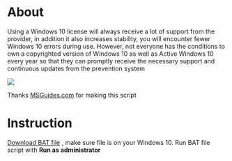 # About
Using a Windows 10 license will always receive a lot of support from the provider, in addition it also increases stability, you will encounter fewer Windows 10 errors during use. However, not everyone has the conditions to own a copyrighted version of Windows 10 as well as Active Windows 10 every year so that they can promptly receive the necessary support and continuous updates from the prevention system

<img src="https://www.windowscentral.com/sites/wpcentral.com/files/styles/xlarge_wm_blw/public/field/image/2015/08/activate1.PNG?itok=7TGs22Ps"/>

Thanks [MSGuides.com](http://MSGuides.com) for making this script

# Instruction

[Download BAT file](https://github.com/HuskyDG/Bypass-Activate-Windows-10/releases/download/v1.0/active-window-10.bat) , make sure file is on your Windows 10. Run BAT file script with **Run as administrator**
